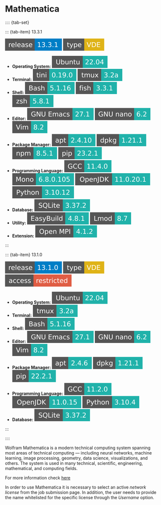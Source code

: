 # Mathematica

:::: {tab-set}

::: {tab-item} 13.3.1

[![](badges/release-13.3.1-blue.svg)](https://cloud.sdu.dk/app/jobs/create?app=mathematica&version=13.3.1)
![type](badges/type-VDE-yellow.svg)
* **Operating System:** ![](./badges/Ubuntu-22.04-lightseagreen.svg)
* **Terminal:** ![](./badges/tini-0.19.0-lightseagreen.svg) ![](./badges/tmux-3.2a-lightseagreen.svg)
* **Shell:** ![](./badges/bash-5.1.16-lightseagreen.svg) ![](./badges/fish-3.3.1-lightseagreen.svg) ![](./badges/zsh-5.8.1-lightseagreen.svg)
* **Editor:** ![](./badges/emacs-27.1-lightseagreen.svg) ![](./badges/nano-6.2-lightseagreen.svg) ![](./badges/vim-8.2-lightseagreen.svg)
* **Package Manager:** ![](./badges/apt-2.4.10-lightseagreen.svg) ![](./badges/dpkg-1.21.1-lightseagreen.svg) ![](./badges/npm-8.5.1-lightseagreen.svg) ![](./badges/pip-23.2.1-lightseagreen.svg)
* **Programming Language:** ![](./badges/GCC-11.4.0-lightseagreen.svg) ![](./badges/Mono-6.8.0.105-lightseagreen.svg) ![](./badges/OpenJDK-11.0.20.1-lightseagreen.svg) ![](./badges/Python-3.10.12-lightseagreen.svg)
* **Database:** ![](./badges/SQLite-3.37.2-lightseagreen.svg)
* **Utility:** ![](./badges/EasyBuild-4.8.1-lightseagreen.svg) ![](./badges/Lmod-8.7-lightseagreen.svg)
* **Extension:** ![](./badges/OpenMPI-4.1.2-lightseagreen.svg)

:::

::: {tab-item} 13.1.0

[![](badges/release-13.1.0-blue.svg)](https://cloud.sdu.dk/app/jobs/create?app=mathematica&version=13.1.0)
![type](badges/type-VDE-yellow.svg)
![access](badges/access-restricted-red.svg)
* **Operating System:** ![](./badges/Ubuntu-22.04-lightseagreen.svg)
* **Terminal:** ![](./badges/tmux-3.2a-lightseagreen.svg)
* **Shell:** ![](./badges/bash-5.1.16-lightseagreen.svg)
* **Editor:** ![](./badges/emacs-27.1-lightseagreen.svg) ![](./badges/nano-6.2-lightseagreen.svg) ![](./badges/vim-8.2-lightseagreen.svg)
* **Package Manager:** ![](./badges/apt-2.4.6-lightseagreen.svg) ![](./badges/dpkg-1.21.1-lightseagreen.svg) ![](./badges/pip-22.2.1-lightseagreen.svg)
* **Programming Language:** ![](./badges/GCC-11.2.0-lightseagreen.svg) ![](./badges/OpenJDK-11.0.15-lightseagreen.svg) ![](./badges/Python-3.10.4-lightseagreen.svg)
* **Database:** ![](./badges/SQLite-3.37.2-lightseagreen.svg)

:::

::::

Wolfram Mathematica is a modern technical computing system spanning most areas of technical computing — including neural networks, machine learning, image processing, geometry, data science, visualizations, and others. The system is used in many technical, scientific, engineering, mathematical, and computing fields.

For more information check [here](https://www.wolfram.com/mathematica/)

In order to use Mathematica it is necessary to select an active *network license* from the job submission page. In addition, the user needs to provide the name whitelisted for the specific license through the *Username* option.

